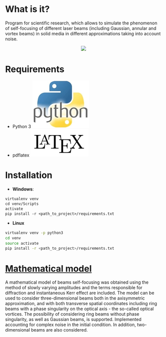 # What is it?

Program for scientific research, which allows to simulate the phenomenon of self-focusing of different laser beams (including Gaussian, annular and vortex beams) in solid media in different approximations taking into account noise.

<p align="center">
<img src=resources/demonstration.gif>
</p>

# Requirements

* Python 3
![python](resources/python.jpg)
* pdflatex
![latex](resources/latex.png)

# Installation

* **Windows**:
```pwsh
virtualenv venv
cd venv/Scripts
activate
pip install -r <path_to_project>/requirements.txt
```

* **Linux**
```bash
virtualenv venv -p python3
cd venv
source activate
pip install -r <path_to_project>/requirements.txt
```

# [Mathematical model](math_model/math_model.pdf)

A mathematical model of beams self-focusing was obtained using the method of slowly varying amplitudes and the terms responsible for diffraction and instantaneous Kerr effect are included. The model can be used to consider three-dimensional beams both in the axisymmetric approximation, and with both transverse spatial coordinates including ring beams with a phase singularity on the optical axis - the so-called optical vortices. The possibility of considering ring beams without phase singularity, as well as Gaussian beams, is supported. Implemented accounting for complex noise in the initial condition. In addition, two-dimensional beams are also considered.

